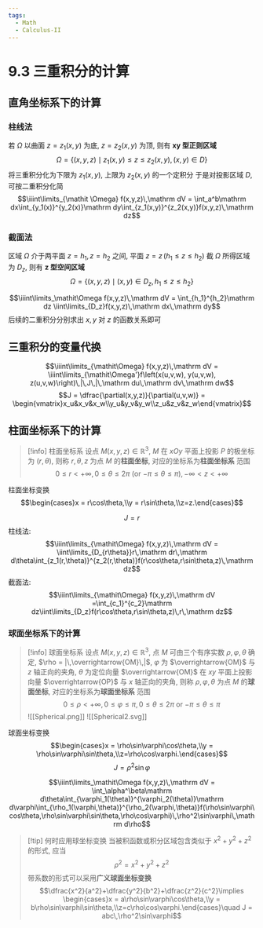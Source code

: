 ```yaml
---
tags:
  - Math
  - Calculus-II
---
```

9.3 三重积分的计算
===
## 直角坐标系下的计算
### 柱线法
若 $\mathit\Omega$ 以曲面 $z = z_1(x,y)$ 为底, $z = z_2(x,y)$ 为顶, 则有 **$\boldsymbol{xy}$ 型正则区域** 
$$\mathit\Omega = \{(x,y,z)\mid z_1(x,y)\le z \le z_2(x,y),(x,y)\in D\}$$
将三重积分化为下限为 $z_1(x,y)$, 上限为 $z_2(x,y)$ 的一个定积分
于是对投影区域 $D$, 可按二重积分化简
$$\iiint\limits_{\mathit \Omega} f(x,y,z)\,\mathrm dV = \int_a^b\mathrm dx\int_{y_1(x)}^{y_2(x)}\mathrm dy\int_{z_1(x,y)}^{z_2(x,y)}f(x,y,z)\,\mathrm dz$$
### 截面法
区域 $\mathit\Omega$ 介于两平面 $z = h_1,z = h_2$ 之间, 平面 $z = z\,(h_1\le z\le h_2)$ 截 $\mathit\Omega$ 所得区域为 $D_z$, 则有 **$\boldsymbol z$ 型空间区域**
$$\mathit\Omega = \{(x,y,z)\mid (x,y)\in D_z, h_1\le z\le h_2\} $$

$$\iiint\limits_\mathit\Omega f(x,y,z)\,\mathrm dV = \int_{h_1}^{h_2}\mathrm dz \iint\limits_{D_z}f(x,y,z)\,\mathrm dx\,\mathrm dy$$
后续的二重积分分别求出 $x,y$ 对 $z$ 的函数关系即可

## 三重积分的变量代换
$$\iiint\limits_{\mathit\Omega} f(x,y,z)\,\mathrm dV = \iiint\limits_{\mathit\Omega'}f\left(x(u,v,w), y(u,v,w), z(u,v,w)\right)\,|\,J\,|\,\mathrm du\,\mathrm dv\,\mathrm dw$$
$$J = \dfrac{\partial(x,y,z)}{\partial(u,v,w)} = \begin{vmatrix}x_u&x_v&x_w\\y_u&y_v&y_w\\z_u&z_v&z_w\end{vmatrix}$$

## 柱面坐标系下的计算
> [!info] 柱面坐标系
> 设点 $M(x,y,z)\in\mathbb R^3$, $M$ 在 $xOy$ 平面上投影 $P$ 的极坐标为 $(r,\theta)$, 则称 $r,\theta,z$ 为点 $M$ 的**柱面坐标**, 对应的坐标系为**柱面坐标系**
> 范围
> $$0\le r<+\infty, 0\le \theta \le 2\pi\text{ (or }{-\pi}\le\theta\le \pi), -\infty<z<+\infty$$

柱面坐标变换
 $$\begin{cases}x = r\cos\theta,\\y = r\sin\theta,\\z=z.\end{cases}$$

$$J = r$$
柱线法:
$$\iiint\limits_{\mathit\Omega} f(x,y,z)\,\mathrm dV = \iint\limits_{D_{r\theta}}r\,\mathrm dr\,\mathrm d\theta\int_{z_1(r,\theta)}^{z_2(r,\theta)}f(r\cos\theta,r\sin\theta,z)\,\mathrm dz$$
截面法:
$$\iiint\limits_{\mathit\Omega} f(x,y,z)\,\mathrm dV =\int_{c_1}^{c_2}\mathrm dz\iint\limits_{D_z}f(r\cos\theta,r\sin\theta,z)\,r\,\mathrm dz$$
### 球面坐标系下的计算
> [!info] 球面坐标系
> 设点 $M(x,y,z)\in\mathbb R^3$, 点 $M$ 可由三个有序实数 $\rho,\varphi,\theta$ 确定, $\rho = |\,\overrightarrow{OM}\,|$, $\varphi$ 为 $\overrightarrow{OM}$ 与 $z$ 轴正向的夹角, $\theta$ 为定位向量 $\overrightarrow{OM}$ 在 $xy$ 平面上投影向量 $\overrightarrow{OP}$ 与 $x$ 轴正向的夹角, 则称 $\rho,\varphi,\theta$ 为点 $M$ 的**球面坐标**, 对应的坐标系为**球面坐标系**
> 范围
> $$0\le \rho <+\infty, 0\le \varphi \le \pi, 0\le\theta\le 2\pi\text{ or } {-\pi}\le \theta\le \pi$$
> ![[Spherical.png]]
> ![[Spherical2.svg]]


球面坐标变换 $$\begin{cases}x = \rho\sin\varphi\cos\theta,\\y = \rho\sin\varphi\sin\theta,\\z=\rho\cos\varphi.\end{cases}$$
$$J = \rho^2\sin\varphi$$

$$\iiint\limits_\mathit\Omega f(x,y,z)\,\mathrm dV = \int_\alpha^\beta\mathrm d\theta\int_{\varphi_1(\theta)}^{\varphi_2(\theta)}\mathrm d\varphi\int_{\rho_1(\varphi,\theta)}^{\rho_2(\varphi,\theta)}f(\rho\sin\varphi\cos\theta,\rho\sin\varphi\sin\theta,\rho\cos\varphi)\,\rho^2\sin\varphi\,\mathrm d\rho$$

> [!tip] 何时应用球坐标变换
> 当被积函数或积分区域包含类似于 $x^2+y^2+z^2$ 的形式,
> 应当 $$\rho^2 = x^2+y^2+z^2$$
> 带系数的形式可以采用**广义球面坐标变换**
> $$\dfrac{x^2}{a^2}+\dfrac{y^2}{b^2}+\dfrac{z^2}{c^2}\implies \begin{cases}x = a\rho\sin\varphi\cos\theta,\\y = b\rho\sin\varphi\sin\theta,\\z=c\rho\cos\varphi.\end{cases}\quad J = abc\,\rho^2\sin\varphi$$

